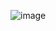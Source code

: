  ![image](https://user-images.githubusercontent.com/60753651/162586376-10b8c1a3-a801-45d1-953e-b7e8a62b11df.png) 
<!-- ![image](https://user-images.githubusercontent.com/60753651/162586494-32ddeb19-27fc-435c-a1c0-f5225234db82.png) -->
